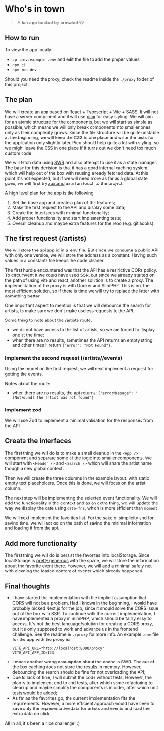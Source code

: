 # Who's in town

> A fun app backed by crowded &#128572;

## How to run

To view the app locally:

- `cp .env.example .env` and edit the file to add the proper values
- `npm ci`
- `npm run dev`

Should you need the proxy, check the readme inside the `./proxy` folder of this project.

## The plan

We will create an app based on React + Typescript + Vite + SASS. It will not have a server component and it will use [pico](https://picocss.com/) for easy styling. We will aim for an atomic structure for the components, but we will start as simple as possible, which means we will only break components into smaller ones only as their complexity grows. Since the file structure will be quite unstable at the beginning, we will keep the CSS in one place and write the tests for the application only slightly later. Pico should help quite a lot with styling, so we might leave the CSS in one place if it turns out we don't need too much custom code.

We will fetch data using [SWR](https://swr.vercel.app/) and also attempt to use it as a state manager. The base for this decision is that it has a good internal caching system, which will help out of the box with reusing already fetched data. At this point it's not expected, but if we will need more as far as a global state goes, we will first try [zustand](https://docs.pmnd.rs/zustand/getting-started/introduction) as a fun touch to the project.

A high level plan for the app is the following:

1. Set the base app and create a plan of the features;
2. Make the first request to the API and display some data;
3. Create the interfaces with minimal functionality;
4. Add proper functionality and start implementing tests;
5. Overall cleanup and maybe extra features for the repo (e.g. git hooks).

## The first request (/artists)

We will store the api app id in a .env file. But since we consume a public API with only one version, we will store the address as a constant. Having such values in a constants file keeps the code cleaner.

The first hurdle encountered was that the API has a restrictive CORs policy. To circumvent it we could have used SSR, but since we already started on the path of using vite and react, another solution is to create a proxy. The implementation of the proxy is with Docker and SlimPHP. This is not the most efficient solution, so if there is time we will try to replace the latter with something better.

One important aspect to mention is that we will debounce the search for artists, to make sure we don't make useless requests to the API.

Some thing to note about the /artists route:

- we do not have access to the list of artists, so we are forced to display one at the time;
- when there are no results, sometimes the API returns an empty string and other times it return `{"error": "Not Found"}`.

### Implement the second request (/artists/<artistName>/events)

Using the model on the first request, we will next implement a request for getting the events.

Notes about the route:

- when there are no results, the api returns: `{"errorMessage": "[NotFound] The artist was not found"}`

### Implement zod

We will use Zod to implement a minimal validation for the responses from the API

## Create the interfaces

The first thing we will do is to make a small cleanup in the `<App />` component and separate some of the logic into smaller components. We will start with `<Header />` and `<Search />` which will share the artist name though a new global context.

Then we will create the three columns in the example layout, with static empty text placeholders. Once this is done, we will focus on the artist column.

The next step will be implementing the selected event functionality. We will add the functionality in the context and as an extra thing, we will update the way we display the date using `date-fns`, which is more efficient than `moment`.

We will next implement the favorites list. For the sake of simplicity and for saving time, we will not go on the path of saving the minimal information and loading it from the api.

## Add more functionality

The first thing we will do is persist the favorites into localStorage. Since localStorage is [pretty generous](https://web.dev/articles/storage-for-the-web#:%7E:text=LocalStorage%20should%20be%20avoided%20because,web%20workers%20or%20service%20workers) with the space, we will store the information about the favorite event there. However, we will add a minimal safety net with cleaning the loaded content of events which already happened.

## Final thoughts

- I have started the implementation with the implicit assumption that CORS will not be a problem. Had I known in the beginning, I would have probably picked Next.js for the job, since it should solve the CORS issue out of the box with SSR. To continue with the current implementation, I have implemented a proxy in SlimPHP, which should be fairly easy to access. It's not the best language/solution for creating a CORS proxy, but it's only supposed to work and advance us in the frontend challenge. See the readme in `./proxy` for more info. An example `.env` file for the app with the proxy is:
  ```
  VITE_API_URL="http://localhost:8080/proxy"
  VITE_API_APP_ID=123
  ```
- I made another wrong assumption about the cache in SWR. The out of the box caching does not store the results in memory. However, debouncing the search should be fine for not overloading the API;
- Due to lack of time, I will submit the code without tests. However, the plan is to implement end to end tests, after which some refactoring to cleanup and maybe simplify the components is in order, after which unit tests would be added;
- As far as the favorites go, the current implementation fits the requirements. However, a more efficient approach would have been to save only the representative data for artists and events and load the extra data on click.

All in all, it's been a nice challenge! :)
